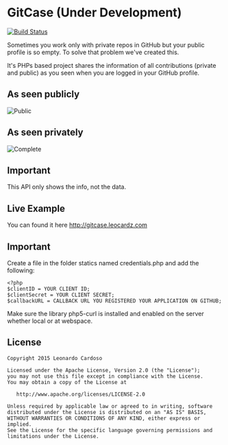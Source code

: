# GitCase (Under Development)

[![Build Status](https://travis-ci.org/LeonardoCardoso/gitcase.svg)](https://travis-ci.org/LeonardoCardoso/gitcase)

Sometimes you work only with private repos in GitHub but your public profile is so empty. To solve that problem we've created this.

It's PHPs based project shares the information of all contributions (private and public) as you seen when you are logged in your GitHub profile.

## As seen publicly

![Public](https://dl.dropbox.com/s/tm18kcwcuymahxd/gitshare_public.png)

## As seen privately

![Complete](https://dl.dropbox.com/s/x94mj50kpfdwnph/gitshare.png)

## Important

This API only shows the info, not the data.

## Live Example

You can found it here http://gitcase.leocardz.com

## Important

Create a file in the folder statics named credentials.php and add the following:


    <?php
    $clientID = YOUR CLIENT ID;
    $clientSecret = YOUR CLIENT SECRET;
    $callbackURL = CALLBACK URL YOU REGISTERED YOUR APPLICATION ON GITHUB;


Make sure the library php5-curl is installed and enabled on the server whether local or at webspace. 

## License

    Copyright 2015 Leonardo Cardoso

    Licensed under the Apache License, Version 2.0 (the "License");
    you may not use this file except in compliance with the License.
    You may obtain a copy of the License at

       http://www.apache.org/licenses/LICENSE-2.0

    Unless required by applicable law or agreed to in writing, software
    distributed under the License is distributed on an "AS IS" BASIS,
    WITHOUT WARRANTIES OR CONDITIONS OF ANY KIND, either express or implied.
    See the License for the specific language governing permissions and
    limitations under the License.
